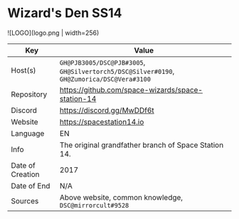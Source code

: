 # Wizard's Den SS14

![LOGO](logo.png | width=256)

| Key  | Value |
| ------------- | ------------- |
| Host(s) | `GH@PJB3005/DSC@PJB#3005`, `GH@Silvertorch5/DSC@Silver#0190`, `GH@Zumorica/DSC@Vera#3100` |
| Repository  | https://github.com/space-wizards/space-station-14 |
| Discord  | https://discord.gg/MwDDf6t |
| Website | https://spacestation14.io |
| Language | EN |
| Info | The original grandfather branch of Space Station 14. |
| Date of Creation | 2017 |
| Date of End |  N/A |
| Sources | Above website, common knowledge, `DSC@mirrorcult#9528` |